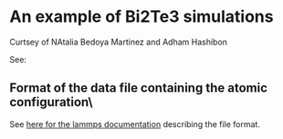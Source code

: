  # An example of Bi2Te3 simulations
 Curtsey of NAtalia Bedoya Martinez and Adham Hashibon 

 See: 



## Format of the data file containing the atomic configuration\
See [here for the lammps documentation](https://docs.lammps.org/read_data.html#format-of-a-data-file) describing the file format. 